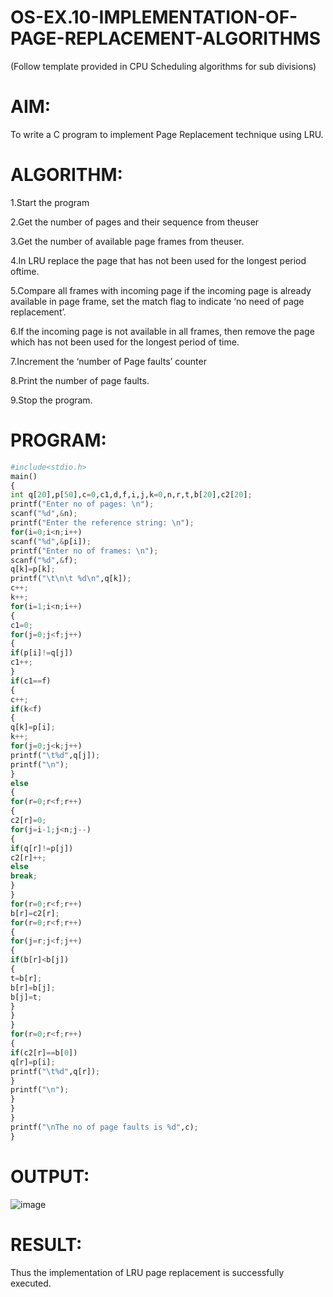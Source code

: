 # OS-EX.10-IMPLEMENTATION-OF-PAGE-REPLACEMENT-ALGORITHMS

(Follow template provided in CPU Scheduling algorithms for sub divisions)

# AIM:
To write a C program to implement Page Replacement technique using LRU.
# ALGORITHM:
1.Start the program

2.Get the number of pages and their sequence from theuser

3.Get the number of available page frames from theuser.

4.In LRU replace the page that has not been used for the longest period oftime.

5.Compare all frames with incoming page if the incoming page is already available in page frame, set the match flag to indicate ‘no need of page replacement’.

6.If the incoming page is not available in all frames, then remove the page which has not been used for the longest period of time.

7.Increment the ‘number of Page faults’ counter

8.Print the number of page faults.

9.Stop the program.
# PROGRAM:
```python
#include<stdio.h>
main()
{
int q[20],p[50],c=0,c1,d,f,i,j,k=0,n,r,t,b[20],c2[20];
printf("Enter no of pages: \n");
scanf("%d",&n);
printf("Enter the reference string: \n");
for(i=0;i<n;i++)
scanf("%d",&p[i]);
printf("Enter no of frames: \n");
scanf("%d",&f);
q[k]=p[k];
printf("\t\n\t %d\n",q[k]);
c++;
k++;
for(i=1;i<n;i++)
{
c1=0;
for(j=0;j<f;j++)
{
if(p[i]!=q[j])
c1++;
}
if(c1==f)
{
c++;
if(k<f)
{
q[k]=p[i];
k++;
for(j=0;j<k;j++)
printf("\t%d",q[j]);
printf("\n");
}
else
{
for(r=0;r<f;r++)
{
c2[r]=0;
for(j=i-1;j<n;j--)
{
if(q[r]!=p[j])
c2[r]++;
else
break;
}
}
for(r=0;r<f;r++)
b[r]=c2[r];
for(r=0;r<f;r++)
{
for(j=r;j<f;j++)
{
if(b[r]<b[j])
{
t=b[r];
b[r]=b[j];
b[j]=t;
}
}
}
for(r=0;r<f;r++)
{
if(c2[r]==b[0])
q[r]=p[i];
printf("\t%d",q[r]);
}
printf("\n");
}
}
}
printf("\nThe no of page faults is %d",c);
}
```
# OUTPUT:
![image](https://github.com/Raja8334/OS-EX.10-IMPLEMENTATION-OF-PAGE-REPLACEMENT-ALGORITHMS/assets/120719634/c45a9b13-488c-40e4-ab31-ce2c56c70e3b)

# RESULT:
Thus the implementation of LRU page replacement is successfully executed.

